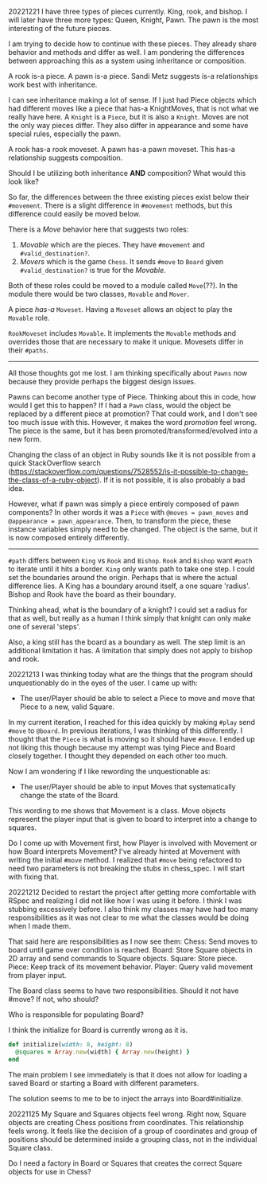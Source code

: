 20221221
  I have three types of pieces currently. King, rook, and bishop. I will later have three more types: Queen, Knight, Pawn. The pawn is the most interesting of the future pieces.

  I am trying to decide how to continue with these pieces. They already share behavior and methods and differ as well. I am pondering the differences between approaching this as a system using inheritance or composition.

  A rook is-a piece. A pawn is-a piece. Sandi Metz suggests is-a relationships work best with inheritance. 

  I can see inheritance making a lot of sense. If I just had Piece objects which had different moves like a piece that has-a KnightMoves, that is not what we really have here. A `Knight` is a `Piece`, but it is also a `Knight`. Moves are not the only way pieces differ. They also differ in appearance and some have special rules, especially the pawn.

  A rook has-a rook moveset. A pawn has-a pawn moveset. This has-a relationship suggests composition.

  Should I be utilizing both inheritance **AND** composition? What would this look like?

  So far, the differences between the three existing pieces exist below their `#movement`. There is a slight difference in `#movement` methods, but this difference could easily be moved below.

  There is a *Move* behavior here that suggests two roles:
  1. *Movable* which are the pieces. They have `#movement` and `#valid_destination?`.
  2. *Movers* which is the game `Chess`. It sends `#move` to `Board` given `#valid_destination?` is true for the *Movable*.

  Both of these roles could be moved to a module called `Move`(??). In the module there would be two classes, `Movable` and `Mover`.

  A piece *has-a* `Moveset`. Having a `Moveset` allows an object to play the `Movable` role.

  `RookMoveset` includes `Movable`. It implements the `Movable` methods and overrides those that are necessary to make it unique. Movesets differ in their `#paths`.

  ---

  All those thoughts got me lost. I am thinking specifically about `Pawns` now because they provide perhaps the biggest design issues.

  Pawns can become another type of Piece. Thinking about this in code, how would I get this to happen? If I had a `Pawn` class, would the object be replaced by a different piece at promotion? That could work, and I don't see too much issue with this. However, it makes the word *promotion* feel wrong. The piece is the same, but it has been promoted/transformed/evolved into a new form. 

  Changing the class of an object in Ruby sounds like it is not possible from a quick StackOverflow search (https://stackoverflow.com/questions/7528552/is-it-possible-to-change-the-class-of-a-ruby-object). If it is not possible, it is also probably a bad idea.

  However, what if pawn was simply a piece entirely composed of pawn components? In other words it was a `Piece` with `@moves = pawn_moves` and `@appearance = pawn_appearance`. Then, to transform the piece, these instance variables simply need to be changed. The object is the same, but it is now composed entirely differently.

  ---

  `#path` differs between `King` vs `Rook` and `Bishop`. `Rook` and `Bishop` want `#path` to iterate until it hits a border. `King` only wants path to take one step. I could set the boundaries around the origin. Perhaps that is where the actual difference lies. A King has a boundary around itself, a one square 'radius'. Bishop and Rook have the board as their boundary.

  Thinking ahead, what is the boundary of a knight? I could set a radius for that as well, but really as a human I think simply that knight can only make one of several 'steps'.

  Also, a king still has the board as a boundary as well. The step limit is an additional limitation it has. A limitation that simply does not apply to bishop and rook.


20221213
  I was thinking today what are the things that the program should unquestionably do in the eyes of the user. I came up with:
  - The user/Player should be able to select a Piece to move and move that Piece to a new, valid Square.

  In my current iteration, I reached for this idea quickly by making `#play` send `#move` to `@board`. In previous iterations, I was thinking of this differently. I thought that the `Piece` is what is moving so it should have `#move`. I ended up not liking this though because my attempt was tying Piece and Board closely together. I thought they depended on each other too much.

  Now I am wondering if I like rewording the unquestionable as:
  - The user/Player should be able to input Moves that systematically change the state of the Board.

  This wording to me shows that Movement is a class. Move objects represent the player input that is given to board to interpret into a change to squares.

  Do I come up with Movement first, how Player is involved with Movement or how Board interprets Movement? I've already hinted at Movement with writing the initial `#move` method. I realized that `#move` being refactored to need two parameters is not breaking the stubs in chess_spec. I will start with fixing that.


20221212
  Decided to restart the project after getting more comfortable with RSpec and realizing I did not like how I was using it before. I think I was stubbing excessively before. I also think my classes may have had too many responsibilities as it was not clear to me what the classes would be doing when I made them.

  That said here are responsibilities as I now see them:
  Chess: Send moves to board until game over condition is reached.
  Board: Store Square objects in 2D array and send commands to Square objects.
  Square: Store piece.
  Piece: Keep track of its movement behavior.
  Player: Query valid movement from player input.

  The Board class seems to have two responsibilities. Should it not have #move? If not, who should?

  Who is responsible for populating Board?

  I think the initialize for Board is currently wrong as it is.
  ```Ruby
  def initialize(width: 8, height: 8)
    @squares = Array.new(width) { Array.new(height) }
  end
  ```
  The main problem I see immediately is that it does not allow for loading a saved Board or starting a Board with different parameters.

  The solution seems to me to be to inject the arrays into Board#initialize.


20221125
  My Square and Squares objects feel wrong. Right now, Square objects are creating Chess positions from coordinates. This relationship feels wrong. It feels like the decision of a group of coordinates and group of positions should be determined inside a grouping class, not in the individual Square class.

  Do I need a factory in Board or Squares that creates the correct Square objects for use in Chess?

